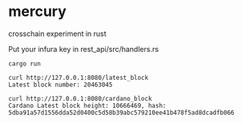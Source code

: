 # mercury
crosschain experiment in rust

Put your infura key in rest_api/src/handlers.rs

```
cargo run

curl http://127.0.0.1:8080/latest_block
Latest block number: 20463045
```

```
curl http://127.0.0.1:8080/cardano_block
Cardano Latest block height: 10666469, hash: 5dba91a57d1556dda52d0400c5d58b39abc579210ee41b478f5ad8dcadfb066
```

